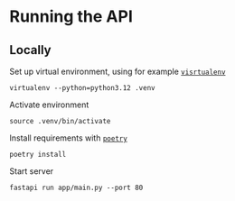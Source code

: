 # Running the API

## Locally

Set up virtual environment, using for example [`visrtualenv`](https://pypi.org/project/virtualenv/)

```shell
virtualenv --python=python3.12 .venv
```

Activate environment

```shell
source .venv/bin/activate
```

Install requirements with [`poetry`](https://pypi.org/project/poetry/)

```shell
poetry install
```

Start server

```shell
fastapi run app/main.py --port 80
```
